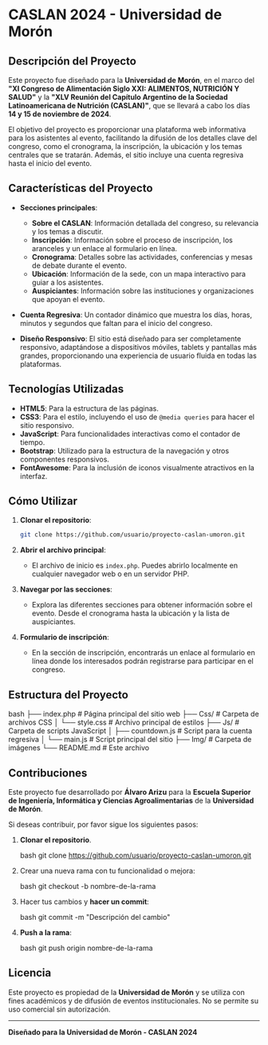 # CASLAN 2024 - Universidad de Morón

## Descripción del Proyecto

Este proyecto fue diseñado para la **Universidad de Morón**, en el marco del **"XI Congreso de Alimentación Siglo XXI: ALIMENTOS, NUTRICIÓN Y SALUD"** y la **"XLV Reunión del Capítulo Argentino de la Sociedad Latinoamericana de Nutrición (CASLAN)"**, que se llevará a cabo los días **14 y 15 de noviembre de 2024**.

El objetivo del proyecto es proporcionar una plataforma web informativa para los asistentes al evento, facilitando la difusión de los detalles clave del congreso, como el cronograma, la inscripción, la ubicación y los temas centrales que se tratarán. Además, el sitio incluye una cuenta regresiva hasta el inicio del evento.

## Características del Proyecto

- **Secciones principales**:
  - **Sobre el CASLAN**: Información detallada del congreso, su relevancia y los temas a discutir.
  - **Inscripción**: Información sobre el proceso de inscripción, los aranceles y un enlace al formulario en línea.
  - **Cronograma**: Detalles sobre las actividades, conferencias y mesas de debate durante el evento.
  - **Ubicación**: Información de la sede, con un mapa interactivo para guiar a los asistentes.
  - **Auspiciantes**: Información sobre las instituciones y organizaciones que apoyan el evento.

- **Cuenta Regresiva**: Un contador dinámico que muestra los días, horas, minutos y segundos que faltan para el inicio del congreso.

- **Diseño Responsivo**: El sitio está diseñado para ser completamente responsivo, adaptándose a dispositivos móviles, tablets y pantallas más grandes, proporcionando una experiencia de usuario fluida en todas las plataformas.

## Tecnologías Utilizadas

- **HTML5**: Para la estructura de las páginas.
- **CSS3**: Para el estilo, incluyendo el uso de `@media queries` para hacer el sitio responsivo.
- **JavaScript**: Para funcionalidades interactivas como el contador de tiempo.
- **Bootstrap**: Utilizado para la estructura de la navegación y otros componentes responsivos.
- **FontAwesome**: Para la inclusión de iconos visualmente atractivos en la interfaz.

## Cómo Utilizar

1. **Clonar el repositorio**:

     ```bash
    git clone https://github.com/usuario/proyecto-caslan-umoron.git
     ```
     
2. **Abrir el archivo principal**:
   - El archivo de inicio es `index.php`. Puedes abrirlo localmente en cualquier navegador web o en un servidor PHP.

3. **Navegar por las secciones**:
   - Explora las diferentes secciones para obtener información sobre el evento. Desde el cronograma hasta la ubicación y la lista de auspiciantes.

4. **Formulario de inscripción**:
   - En la sección de inscripción, encontrarás un enlace al formulario en línea donde los interesados podrán registrarse para participar en el congreso.

## Estructura del Proyecto

bash
├── index.php                  # Página principal del sitio web
├── Css/                       # Carpeta de archivos CSS
│   └── style.css              # Archivo principal de estilos
├── Js/                        # Carpeta de scripts JavaScript
│   ├── countdown.js           # Script para la cuenta regresiva
│   └── main.js                # Script principal del sitio
├── Img/                       # Carpeta de imágenes
└── README.md                  # Este archivo

## Contribuciones

Este proyecto fue desarrollado por **Álvaro Arizu** para la **Escuela Superior de Ingeniería, Informática y Ciencias Agroalimentarias** de la **Universidad de Morón**.

Si deseas contribuir, por favor sigue los siguientes pasos:

1. **Clonar el repositorio**.

    bash
    git clone https://github.com/usuario/proyecto-caslan-umoron.git

2. Crear una nueva rama con tu funcionalidad o mejora:

    bash
    git checkout -b nombre-de-la-rama

3. Hacer tus cambios y **hacer un commit**:

    bash
    git commit -m "Descripción del cambio"

4. **Push a la rama**:

    bash
    git push origin nombre-de-la-rama

## Licencia

Este proyecto es propiedad de la **Universidad de Morón** y se utiliza con fines académicos y de difusión de eventos institucionales. No se permite su uso comercial sin autorización.

---

**Diseñado para la Universidad de Morón - CASLAN 2024**
